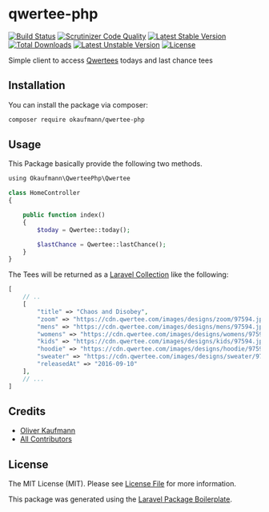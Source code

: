 # qwertee-php
[![Build Status](https://travis-ci.org/okaufmann/qwertee-php.svg?branch=master)](https://travis-ci.org/okaufmann/qwertee-php)
[![Scrutinizer Code Quality](https://scrutinizer-ci.com/g/okaufmann/qwertee-php/badges/quality-score.png?b=master)](https://scrutinizer-ci.com/g/okaufmann/qwertee-php/?branch=master)
[![Latest Stable Version](https://poser.pugx.org/okaufmann/qwertee-php/v/stable)](https://packagist.org/packages/okaufmann/qwertee-php)
[![Total Downloads](https://poser.pugx.org/okaufmann/qwertee-php/downloads)](https://packagist.org/packages/okaufmann/qwertee-php)
[![Latest Unstable Version](https://poser.pugx.org/okaufmann/qwertee-php/v/unstable)](https://packagist.org/packages/okaufmann/qwertee-php)
[![License](https://poser.pugx.org/okaufmann/qwertee-php/license)](https://packagist.org/packages/okaufmann/qwertee-php)


Simple client to access [Qwertees](https://www.qwertee.com) todays and last chance tees

## Installation

You can install the package via composer:

```bash
composer require okaufmann/qwertee-php
```

## Usage

This Package basically provide the following two methods.

```php
using Okaufmann\QwerteePhp\Qwertee

class HomeController
{

    public function index()
    {
        $today = Qwertee::today();

        $lastChance = Qwertee::lastChance();
    }
}
```

The Tees will be returned as a [Laravel Collection](https://laravel.com/docs/collections) like the following:

```php
[
    // ..
    [
        "title" => "Chaos and Disobey",
        "zoom" => "https://cdn.qwertee.com/images/designs/zoom/97594.jpg",
        "mens" => "https://cdn.qwertee.com/images/designs/mens/97594.jpg",
        "womens" => "https://cdn.qwertee.com/images/designs/womens/97594.jpg",
        "kids" => "https://cdn.qwertee.com/images/designs/kids/97594.jpg",
        "hoodie" => "https://cdn.qwertee.com/images/designs/hoodie/97594.jpg",
        "sweater" => "https://cdn.qwertee.com/images/designs/sweater/97594.jpg",
        "releasedAt" => "2016-09-10"
    ],
    // ...
]

```

## Credits

- [Oliver Kaufmann](https://github.com/okaufmann)
- [All Contributors](../../contributors)

## License

The MIT License (MIT). Please see [License File](LICENSE.md) for more information.


This package was generated using the [Laravel Package Boilerplate](https://laravelpackageboilerplate.com).